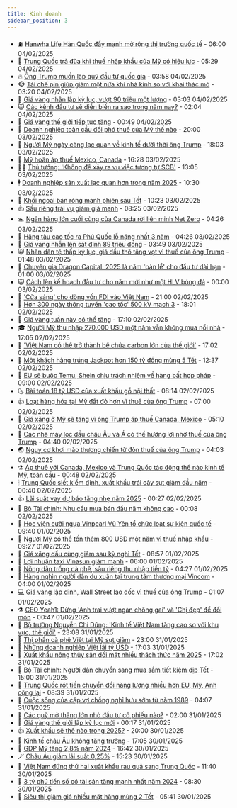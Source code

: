 ```yaml
---
title: Kinh doanh
sidebar_position: 3
---
```


<!-- vnexpress-kinh-doanh:START -->
- ⛽️ [Hanwha Life Hàn Quốc đẩy mạnh mở rộng thị trường quốc tế](https://vnexpress.net/hanwha-life-han-quoc-day-manh-mo-rong-thi-truong-quoc-te-4845629.html) - 06:00 04/02/2025
- 🐲 [Trung Quốc trả đũa khi thuế nhập khẩu của Mỹ có hiệu lực](https://vnexpress.net/trung-quoc-tra-dua-khi-thue-nhap-khau-cua-my-co-hieu-luc-4845642.html) - 05:29 04/02/2025
- 🔥 [Ông Trump muốn lập quỹ đầu tư quốc gia](https://vnexpress.net/ong-trump-muon-lap-quy-dau-tu-quoc-gia-4845474.html) - 03:58 04/02/2025
- 🐵 [Tái chế pin giúp giảm một nửa khí nhà kính so với khai thác mỏ](https://vnexpress.net/tai-che-pin-giup-giam-mot-nua-khi-nha-kinh-so-voi-khai-thac-mo-4845561.html) - 03:20 04/02/2025
- 🦅 [Giá vàng nhẫn lập kỷ lục, vượt 90 triệu một lượng](https://vnexpress.net/gia-vang-nhan-lap-ky-luc-vuot-90-trieu-mot-luong-4845550.html) - 03:03 04/02/2025
- 😺 [Các kênh đầu tư sẽ diễn biến ra sao trong năm nay?](https://vnexpress.net/cac-kenh-dau-tu-se-dien-bien-ra-sao-trong-nam-nay-vnepre-4841747.html) - 02:04 04/02/2025
- 🤩 [Giá vàng thế giới tiếp tục tăng](https://vnexpress.net/gia-vang-the-gioi-tiep-tuc-tang-4845465.html) - 00:49 04/02/2025
- 🌮 [Doanh nghiệp toàn cầu đối phó thuế của Mỹ thế nào](https://vnexpress.net/doanh-nghiep-toan-cau-doi-pho-thue-cua-my-the-nao-4845132.html) - 20:00 03/02/2025
- 🧰 [Người Mỹ ngày càng lạc quan về kinh tế dưới thời ông Trump](https://vnexpress.net/nguoi-my-ngay-cang-lac-quan-ve-kinh-te-duoi-thoi-ong-trump-4845382.html) - 18:03 03/02/2025
- 🤔 [Mỹ hoãn áp thuế Mexico, Canada](https://vnexpress.net/my-hoan-ap-thue-mexico-canada-4845434.html) - 16:28 03/02/2025
- 🧑‍💻 [Thủ tướng: &#39;Không để xảy ra vụ việc tương tự SCB&#39;](https://vnexpress.net/thu-tuong-khong-de-xay-ra-vu-viec-tuong-tu-scb-4845407.html) - 13:05 03/02/2025
- 🕴 [Doanh nghiệp sản xuất lạc quan hơn trong năm 2025](https://vnexpress.net/doanh-nghiep-san-xuat-lac-quan-hon-trong-nam-2025-4845360.html) - 10:30 03/02/2025
- 🦩 [Khối ngoại bán ròng mạnh phiên sau Tết](https://vnexpress.net/khoi-ngoai-ban-rong-manh-phien-sau-tet-4845377.html) - 10:23 03/02/2025
- 👍 [Sầu riêng trái vụ giảm giá mạnh](https://vnexpress.net/sau-rieng-trai-vu-giam-gia-manh-4845245.html) - 08:25 03/02/2025
- 🏊 [Ngân hàng lớn cuối cùng của Canada rời liên minh Net Zero](https://vnexpress.net/ngan-hang-lon-cuoi-cung-cua-canada-roi-lien-minh-net-zero-4845254.html) - 04:26 03/02/2025
- 🤡 [Hãng tàu cao tốc ra Phú Quốc lỗ nặng nhất 3 năm](https://vnexpress.net/hang-tau-cao-toc-ra-phu-quoc-lo-nang-nhat-3-nam-4845213.html) - 04:26 03/02/2025
- 👀 [Giá vàng nhẫn lên sát đỉnh 89 triệu đồng](https://vnexpress.net/gia-vang-nhan-tien-sat-dinh-89-trieu-dong-4845205.html) - 03:49 03/02/2025
- 😺 [Nhân dân tệ thấp kỷ lục, giá dầu thô tăng vọt vì thuế của ông Trump](https://vnexpress.net/nhan-dan-te-thap-ky-luc-gia-dau-tho-tang-vot-vi-thue-cua-ong-trump-4845131.html) - 01:48 03/02/2025
- 🦣 [Chuyên gia Dragon Capital: 2025 là năm &#39;bản lề&#39; cho đầu tư dài hạn](https://vnexpress.net/chuyen-gia-dragon-capital-2025-la-nam-ban-le-cho-dau-tu-dai-han-4842893.html) - 01:00 03/02/2025
- 😺 [Cách lên kế hoạch đầu tư cho năm mới như một HLV bóng đá](https://vnexpress.net/cach-len-ke-hoach-dau-tu-cho-nam-moi-nhu-mot-hlv-bong-da-4839052.html) - 00:00 03/02/2025
- 💼 [&#39;Cửa sáng&#39; cho dòng vốn FDI vào Việt Nam](https://vnexpress.net/cua-sang-cho-dong-von-fdi-vao-viet-nam-4843860.html) - 21:00 02/02/2025
- 🤗 [Hơn 300 ngày thông tuyến &#39;cao tốc&#39; 500 kV mạch 3](https://vnexpress.net/hon-300-ngay-thong-tuyen-cao-toc-500-kv-mach-3-4844611.html) - 18:01 02/02/2025
- 👀 [Giá vàng tuần này có thể tăng](https://vnexpress.net/gia-vang-tuan-nay-co-the-tang-4845018.html) - 17:10 02/02/2025
- 🎓 [Người Mỹ thu nhập 270.000 USD một năm vẫn không mua nổi nhà](https://vnexpress.net/nguoi-my-thu-nhap-270-000-usd-mot-nam-van-khong-mua-noi-nha-4845023.html) - 17:05 02/02/2025
- 🗽 [&#39;Việt Nam có thể trở thành bể chứa carbon lớn của thế giới&#39;](https://vnexpress.net/viet-nam-co-the-tro-thanh-be-chua-carbon-lon-cua-the-gioi-4845041.html) - 17:02 02/02/2025
- 🚀 [Một khách hàng trúng Jackpot hơn 150 tỷ đồng mùng 5 Tết](https://vnexpress.net/mot-khach-hang-trung-jackpot-hon-150-ty-dong-mung-5-tet-4845040.html) - 12:37 02/02/2025
- 🤗 [EU sẽ buộc Temu, Shein chịu trách nhiệm về hàng bất hợp pháp](https://vnexpress.net/eu-se-buoc-temu-shein-chiu-trach-nhiem-ve-hang-bat-hop-phap-4844998.html) - 09:00 02/02/2025
- 🌜 [Bài toán 18 tỷ USD của xuất khẩu gỗ nội thất](https://vnexpress.net/bai-toan-18-ty-usd-cua-xuat-khau-go-noi-that-4843845.html) - 08:14 02/02/2025
- 👍 [Loạt hàng hóa tại Mỹ đắt đỏ hơn vì thuế của ông Trump](https://vnexpress.net/loat-hang-hoa-tai-my-dat-do-hon-vi-thue-cua-ong-trump-4844980.html) - 07:00 02/02/2025
- 🤖 [Giá xăng ở Mỹ sẽ tăng vì ông Trump áp thuế Canada, Mexico](https://vnexpress.net/gia-xang-o-my-se-tang-vi-ong-trump-ap-thue-canada-mexico-4844971.html) - 05:10 02/02/2025
- 🫣 [Các nhà máy lọc dầu châu Âu và Á có thể hưởng lợi nhờ thuế của ông Trump](https://vnexpress.net/cac-nha-may-loc-dau-chau-au-va-a-co-the-huong-loi-nho-thue-cua-ong-trump-4844974.html) - 04:40 02/02/2025
- 🌏 [Nguy cơ khơi mào thương chiến từ đòn thuế của ông Trump](https://vnexpress.net/nguy-co-khoi-mao-thuong-chien-tu-don-thue-cua-ong-trump-4844948.html) - 04:03 02/02/2025
- ⚗️ [Áp thuế với Canada, Mexico và Trung Quốc tác động thế nào kinh tế Mỹ, toàn cầu](https://vnexpress.net/ap-thue-voi-canada-mexico-va-trung-quoc-tac-dong-the-nao-kinh-te-my-toan-cau-4844885.html) - 00:48 02/02/2025
- 🕯 [Trung Quốc siết kiểm định, xuất khẩu trái cây sụt giảm đầu năm](https://vnexpress.net/trung-quoc-siet-kiem-dinh-xuat-khau-trai-cay-sut-giam-dau-nam-4844367.html) - 00:40 02/02/2025
- 👍 [Lãi suất vay dự báo tăng nhẹ năm 2025](https://vnexpress.net/lai-suat-vay-du-bao-tang-nhe-nam-2025-4844528.html) - 00:27 02/02/2025
- 🤠 [Bộ Tài chính: Nhu cầu mua bán đầu năm không cao](https://vnexpress.net/bo-tai-chinh-nhu-cau-mua-ban-dau-nam-khong-cao-4844875.html) - 00:08 02/02/2025
- 🌊 [Học viện cưỡi ngựa Vinpearl Vũ Yên tổ chức loạt sự kiện quốc tế](https://vnexpress.net/hoc-vien-cuoi-ngua-vinpearl-vu-yen-to-chuc-loat-su-kien-quoc-te-4844834.html) - 09:40 01/02/2025
- 🌈 [Người Mỹ có thể tốn thêm 800 USD một năm vì thuế nhập khẩu](https://vnexpress.net/nguoi-my-co-the-ton-them-800-usd-mot-nam-vi-thue-nhap-khau-4844785.html) - 09:27 01/02/2025
- 🥳 [Giá xăng dầu cùng giảm sau kỳ nghỉ Tết](https://vnexpress.net/gia-xang-dau-cung-giam-sau-ky-nghi-tet-4844838.html) - 08:57 01/02/2025
- 🐻 [Lợi nhuận taxi Vinasun giảm mạnh](https://vnexpress.net/loi-nhuan-taxi-vinasun-giam-manh-4844773.html) - 06:00 01/02/2025
- 💫 [Nông dân trồng cà phê, sầu riêng thu nhập tiền tỷ](https://vnexpress.net/nong-dan-trong-ca-phe-sau-rieng-thu-nhap-tien-ty-4842517.html) - 04:27 01/02/2025
- 🤩 [Hàng nghìn người dân du xuân tại trung tâm thương mại Vincom](https://vnexpress.net/hang-nghin-nguoi-dan-du-xuan-tai-trung-tam-thuong-mai-vincom-4844761.html) - 04:00 01/02/2025
- 💻 [Giá vàng lập đỉnh, Wall Street lao dốc vì thuế của ông Trump](https://vnexpress.net/gia-vang-lap-dinh-wall-street-lao-doc-vi-thue-cua-ong-trump-4844722.html) - 01:07 01/02/2025
- ⚗️ [CEO Yeah1: Dừng &#39;Anh trai vượt ngàn chông gai&#39; và &#39;Chị đẹp&#39; để đổi món](https://vnexpress.net/ceo-yeah1-dung-anh-trai-vuot-ngan-chong-gai-va-chi-dep-de-doi-mon-4843685.html) - 00:47 01/02/2025
- 🌈 [Bộ trưởng Nguyễn Chí Dũng: &#39;Kinh tế Việt Nam tăng cao so với khu vực, thế giới&#39;](https://vnexpress.net/bo-truong-nguyen-chi-dung-kinh-te-viet-nam-tang-cao-so-voi-khu-vuc-the-gioi-4834999.html) - 23:08 31/01/2025
- 🌝 [Thị phần cà phê Việt tại Mỹ sụt giảm](https://vnexpress.net/thi-phan-ca-phe-viet-tai-my-sut-giam-4844594.html) - 23:00 31/01/2025
- 🥸 [Những doanh nghiệp Việt lãi tỷ USD](https://vnexpress.net/nhung-doanh-nghiep-viet-lai-ty-usd-vnepre-4844607.html) - 17:03 31/01/2025
- 🦆 [Xuất khẩu nông thủy sản đối mặt nhiều thách thức năm 2025](https://vnexpress.net/xuat-khau-nong-thuy-san-doi-mat-nhieu-thach-thuc-nam-2025-4842092.html) - 17:02 31/01/2025
- 🌋 [Bộ Tài chính: Người dân chuyển sang mua sắm tiết kiệm dịp Tết](https://vnexpress.net/bo-tai-chinh-nguoi-dan-chuyen-sang-mua-sam-tiet-kiem-dip-tet-4844691.html) - 15:00 31/01/2025
- 🦍 [Trung Quốc rót tiền chuyển đổi năng lượng nhiều hơn EU, Mỹ, Anh cộng lại](https://vnexpress.net/trung-quoc-rot-tien-chuyen-doi-nang-luong-nhieu-hon-eu-my-anh-cong-lai-4844619.html) - 08:39 31/01/2025
- 🤔 [Cuộc sống của cặp vợ chồng nghỉ hưu sớm từ năm 1989](https://vnexpress.net/cuoc-song-cua-cap-vo-chong-nghi-huu-som-tu-nam-1989-4843964.html) - 04:07 31/01/2025
- 🧰 [Các quỹ mở thắng lớn nhờ đầu tư cổ phiếu nào?](https://vnexpress.net/cac-quy-mo-thang-lon-nho-dau-tu-co-phieu-nao-4842313.html) - 02:00 31/01/2025
- 🌝 [Giá vàng thế giới lập kỷ lục mới](https://vnexpress.net/gia-vang-the-gioi-lap-ky-luc-moi-4844517.html) - 00:17 31/01/2025
- 👍 [Xuất khẩu sẽ thế nào trong 2025?](https://vnexpress.net/xuat-khau-se-the-nao-trong-2025-4839085.html) - 20:00 30/01/2025
- 🗽 [Kinh tế châu Âu không tăng trưởng](https://vnexpress.net/kinh-te-chau-au-khong-tang-truong-4844461.html) - 17:05 30/01/2025
- 🐎 [GDP Mỹ tăng 2,8% năm 2024](https://vnexpress.net/gdp-my-tang-2-8-nam-2024-4844499.html) - 16:42 30/01/2025
- 🪄 [Châu Âu giảm lãi suất 0,25%](https://vnexpress.net/chau-au-giam-lai-suat-0-25-4844485.html) - 15:23 30/01/2025
- 🎊 [Việt Nam đứng thứ hai xuất khẩu rau quả sang Trung Quốc](https://vnexpress.net/viet-nam-dung-thu-hai-xuat-khau-rau-qua-sang-trung-quoc-4844399.html) - 11:40 30/01/2025
- 🗽 [3 tỷ phú tiền số có tài sản tăng mạnh nhất năm 2024](https://vnexpress.net/3-ty-phu-tien-so-co-tai-san-tang-manh-nhat-nam-2024-4844353.html) - 08:30 30/01/2025
- 🦩 [Siêu thị giảm giá nhiều mặt hàng mùng 2 Tết](https://vnexpress.net/sieu-thi-giam-gia-nhieu-mat-hang-mung-2-tet-4844413.html) - 05:41 30/01/2025<!-- vnexpress-kinh-doanh:END -->
